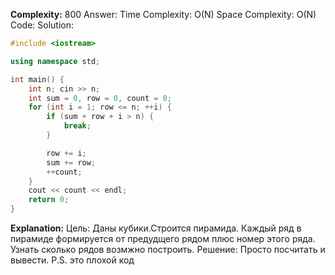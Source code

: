 **Complexity:** 800
Answer:
	Time Complexity: O(N)
	Space Complexity: O(N)
Code:
Solution:
```cpp
#include <iostream>

using namespace std;

int main() {
    int n; cin >> n;
    int sum = 0, row = 0, count = 0;
    for (int i = 1; row <= n; ++i) {
        if (sum + row + i > n) {
            break;
        }

        row += i;
        sum += row;
        ++count;
    }
    cout << count << endl;
    return 0;
}
```
**Explanation:**
	Цель: Даны кубики.Строится пирамида. Каждый ряд в пирамиде формируется от предудщего рядом плюс номер этого ряда. Узнать сколько рядов возмжно построить.
	Решение: Просто посчитать и вывести.
	P.S. это плохой код
